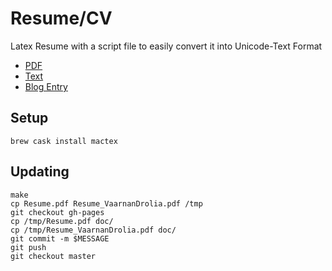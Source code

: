 Resume/CV
=========

Latex Resume with a script file to easily convert it into Unicode-Text Format

* [PDF](http://vellvisher.github.io/resume/doc/Resume_VaarnanDrolia.pdf)
* [Text](http://github.com/vellvisher/resume/raw/master/Resume_VaarnanDrolia.txt)
* [Blog Entry](http://vaarnan.com/pumpin-my-resume-geek-style.html)

## Setup

`brew cask install mactex`

## Updating

```
make
cp Resume.pdf Resume_VaarnanDrolia.pdf /tmp
git checkout gh-pages
cp /tmp/Resume.pdf doc/
cp /tmp/Resume_VaarnanDrolia.pdf doc/
git commit -m $MESSAGE
git push
git checkout master
```

